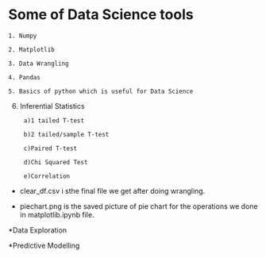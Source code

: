 # Some of Data Science tools

    1. Numpy

    2. Matplotlib

    3. Data Wrangling

    4. Pandas

    5. Basics of python which is useful for Data Science

  6. Inferential Statistics
  
          a)1 tailed T-test

          b)2 tailed/sample T-test

          c)Paired T-test

          d)Chi Squared Test

          e)Correlation


* clear_df.csv i sthe final file we get after doing wrangling.

* piechart.png is the  saved picture of pie chart for the operations we done in matplotlib.ipynb file.

*Data Exploration

*Predictive Modelling
